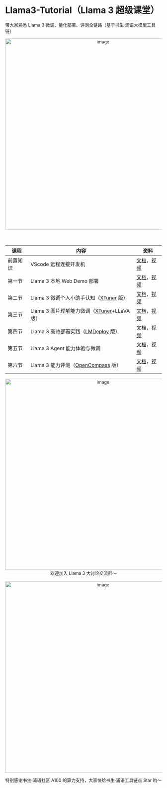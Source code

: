 # Llama3-Tutorial（Llama 3 超级课堂）

带大家熟悉 Llama 3 微调、量化部署、评测全链路（基于书生·浦语大模型工具链）

<div align="center">
  <img src="https://github.com/SmartFlowAI/Llama3-Tutorial/assets/25839884/91914c5f-30f4-4d7d-9ffc-ccb179afc3c2" alt="image" width="614">
</div>

</br>
</br>

<div align='center'>

| 课程   | 内容                                        | 资料                                |
| ------ | ------------------------------------------- | ----------------------------------- |
| 前置知识 | VScode 远程连接开发机                        |  [文档](./docs/env.md)，[视频](https://www.bilibili.com/video/BV1Qi42117mb) |
| 第一节 | Llama 3 本地 Web Demo 部署                  | [文档](./docs/hello_world.md)，[视频](https://www.bilibili.com/video/BV1Fu4m1F7FA) |
| 第二节 | Llama 3 微调个人小助手认知（[XTuner](https://github.com/internLM/xtuner) 版）     | [文档](./docs/assistant.md)，[视频](https://www.bilibili.com/video/BV1Em41117RD)   |
| 第三节 | Llama 3 图片理解能力微调（[XTuner](https://github.com/internLM/xtuner)+LLaVA 版） | [文档](./docs/llava.md)，[视频](https://www.bilibili.com/video/BV15f421S7cg)       |
| 第四节 | Llama 3 高效部署实践（[LMDeploy](https://github.com/internLM/lmdeploy) 版）         | [文档](./docs/lmdeploy.md)，[视频](https://www.bilibili.com/video/BV1fx4y1B74B)                          |
| 第五节 | Llama 3 Agent 能力体验与微调                | [文档](./docs/agent.md)，[视频](https://www.bilibili.com/video/BV1zi42117MP)       |
| 第六节 | Llama 3 能力评测（[OpenCompass](https://github.com/open-compass/opencompass) 版）          | [文档](./docs/opencompass.md)，[视频](https://www.bilibili.com/video/BV19i42117yr)                          |




</div>

<div align="center">
  <img src="https://github.com/SmartFlowAI/Llama3-Tutorial/assets/25839884/a3b0c249-d6e0-4307-a6be-225eca0867a9" alt="image", width="614">
</div>




<div align="center">
欢迎加入 Llama 3 大讨论交流群～
</div>

</br>


<div align="center">
  <img src="https://github.com/SmartFlowAI/Llama3-Tutorial/assets/25839884/efb829db-847c-47df-a36c-d67e910f8b3d" alt="image", width="614">
</div>

特别感谢书生·浦语社区 A100 的算力支持，大家快给书生·浦语工具链点 Star 哟～

